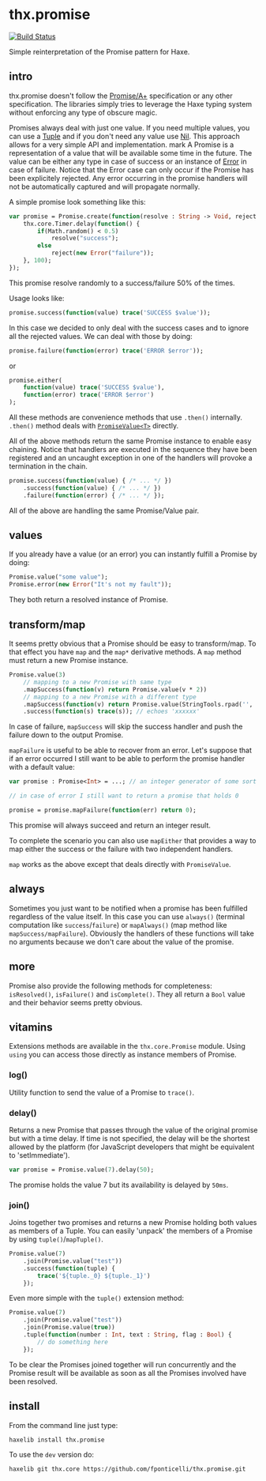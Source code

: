 # thx.promise

[![Build Status](https://travis-ci.org/fponticelli/thx.promise.svg)](https://travis-ci.org/fponticelli/thx.promise)

Simple reinterpretation of the Promise pattern for Haxe.

## intro

thx.promise doesn't follow the [Promise/A+](https://promisesaplus.com/) specification or any other specification. The libraries simply tries to leverage the Haxe typing system without enforcing any type of obscure magic.

Promises always deal with just one value. If you need multiple values, you can use a [Tuple](https://github.com/fponticelli/thx.core/blob/master/src/thx/core/Tuple.hx) and if you don't need any value use [Nil](https://github.com/fponticelli/thx.core/blob/master/src/thx/core/Nil.hx). This approach allows for a very simple API and implementation.
mark
A Promise is a representation of a value that will be available some time in the future. The value can be either any type in case of success or an instance of [Error](https://github.com/fponticelli/thx.core/blob/master/src/thx/core/Error.hx) in case of failure. Notice that the Error case can only occur if the Promise has been explicitely rejected. Any error occurring in the promise handlers will not be automatically captured and will propagate normally.

A simple promise look something like this:

```haxe
var promise = Promise.create(function(resolve : String -> Void, reject : Error -> Void) {
    thx.core.Timer.delay(function() {
        if(Math.random() < 0.5)
            resolve("success");
        else
            reject(new Error("failure"));
    }, 100);
});
```

This promise resolve randomly to a success/failure 50% of the times.

Usage looks like:

```haxe
promise.success(function(value) trace('SUCCESS $value'));
```

In this case we decided to only deal with the success cases and to ignore all the rejected values. We can deal with those by doing:

```haxe
promise.failure(function(error) trace('ERROR $error'));
```

or

```haxe
promise.either(
    function(value) trace('SUCCESS $value'),
    function(error) trace('ERROR $error')
);
```

All these methods are convenience methods that use `.then()` internally. `.then()` method deals with [`PromiseValue<T>`](/src/thx/promise/PromiseValue.hx) directly.

All of the above methods return the same Promise instance to enable easy chaining. Notice that handlers are executed in the sequence they have been registered and an uncaught exception in one of the handlers will provoke a termination in the chain.

```haxe
promise.success(function(value) { /* ... */ })
    .success(function(value) { /* ... */ })
    .failure(function(error) { /* ... */ });
```

All of the above are handling the same Promise/Value pair.

## values

If you already have a value (or an error) you can instantly fulfill a Promise by doing:

```haxe
Promise.value("some value");
Promise.error(new Error("It's not my fault"));
```

They both return a resolved instance of Promise.

## transform/map

It seems pretty obvious that a Promise should be easy to transform/map. To that effect you have `map` and the `map*` derivative methods. A `map` method must return a new Promise instance.

```haxe
Promise.value(3)
    // mapping to a new Promise with same type
    .mapSuccess(function(v) return Promise.value(v * 2))
    // mapping to a new Promise with a different type
    .mapSuccess(function(v) return Promise.value(StringTools.rpad('', 'x', v)))
    .success(function(s) trace(s)); // echoes 'xxxxxx'
```

In case of failure, `mapSuccess` will skip the success handler and push the failure down to the output Promise.

`mapFailure` is useful to be able to recover from an error. Let's suppose that if an error occurred I still want to be able to perform the promise handler with a default value:

```haxe
var promise : Promise<Int> = ...; // an integer generator of some sort

// in case of error I still want to return a promise that holds 0

promise = promise.mapFailure(function(err) return 0);
```

This promise will always succeed and return an integer result.

To complete the scenario you can also use `mapEither` that provides a way to map either the success or the failure with two independent handlers.

`map` works as the above except that deals directly with `PromiseValue`.

## always

Sometimes you just want to be notified when a promise has been fulfilled regardless of the value itself. In this case you can use `always()` (terminal computation like `success`/`failure`) or `mapAlways()` (map method like `mapSuccess/mapFailure`). Obviously the handlers of these functions will take no arguments because we don't care about the value of the promise.

## more

Promise also provide the following methods for completeness: `isResolved()`, `isFailure()` and `isComplete()`. They all return a `Bool` value and their behavior seems pretty obvious.

## vitamins

Extensions methods are available in the `thx.core.Promise` module. Using `using` you can access those directly as instance members of Promise.

### log()

Utility function to send the value of a Promise to `trace()`.

### delay()

Returns a new Promise that passes through the value of the original promise but with a time delay. If time is not specified, the delay will be the shortest allowed by the platform (for JavaScript developers that might be equivalent to 'setImmediate').

```haxe
var promise = Promise.value(7).delay(50);
```

The promise holds the value 7 but its availability is delayed by `50ms`.

### join()

Joins together two promises and returns a new Promise holding both values as members of a Tuple. You can easily 'unpack' the members of a Promise<TupleX> by using `tuple()`/`mapTuple()`.

```haxe
Promise.value(7)
    .join(Promise.value("test"))
    .success(function(tuple) {
        trace('${tuple._0} ${tuple._1}')
    });
```

Even more simple with the `tuple()` extension method:

```haxe
Promise.value(7)
    .join(Promise.value("test"))
    .join(Promise.value(true))
    .tuple(function(number : Int, text : String, flag : Bool) {
        // do something here
    });
```

To be clear the Promises joined together will run concurrently and the Promise<TupleX> result will be available as soon as all the Promises involved have been resolved.

## install

From the command line just type:

```bash
haxelib install thx.promise
```

To use the `dev` version do:

```bash
haxelib git thx.core https://github.com/fponticelli/thx.promise.git
```
